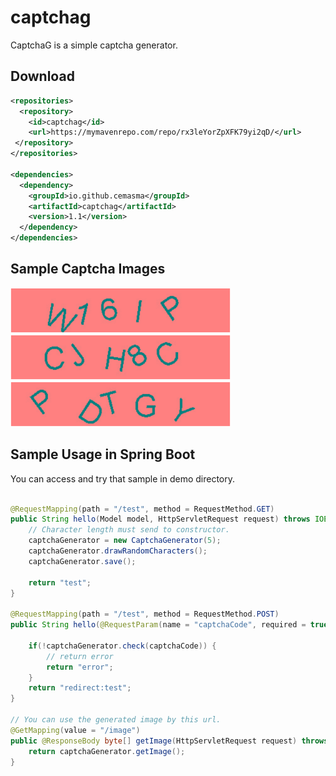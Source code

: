 # captchag
CaptchaG is a simple captcha generator.

## Download

```xml
<repositories>
  <repository>
    <id>captchag</id>
    <url>https://mymavenrepo.com/repo/rx3leYorZpXFK79yi2qD/</url>
 </repository>
</repositories>
  
<dependencies>
  <dependency>
    <groupId>io.github.cemasma</groupId>
    <artifactId>captchag</artifactId>
    <version>1.1</version>
  </dependency>
</dependencies>
```


## Sample Captcha Images

<p>
  <img src="demo/sample1.png" width="352" height="72"/>
  <img src="demo/sample2.png" width="352" height="72"/>
  <img src="demo/sample3.png" width="352" height="72"/>
</p>


## Sample Usage in Spring Boot
You can access and try that sample in demo directory.
```java
	
@RequestMapping(path = "/test", method = RequestMethod.GET)
public String hello(Model model, HttpServletRequest request) throws IOException {
	// Character length must send to constructor.
	captchaGenerator = new CaptchaGenerator(5);
	captchaGenerator.drawRandomCharacters();
	captchaGenerator.save();

	return "test";
}

@RequestMapping(path = "/test", method = RequestMethod.POST)
public String hello(@RequestParam(name = "captchaCode", required = true) String captchaCode) {

	if(!captchaGenerator.check(captchaCode)) {
		// return error
		return "error";
	}
	return "redirect:test";
}
  
// You can use the generated image by this url.
@GetMapping(value = "/image")
public @ResponseBody byte[] getImage(HttpServletRequest request) throws IOException {
	return captchaGenerator.getImage();
}

```